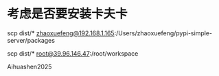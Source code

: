 # 考虑是否要安装卡夫卡


scp dist/* zhaoxuefeng@192.168.1.165:/Users/zhaoxuefeng/pypi-simple-server/packages

scp dist/*  root@39.96.146.47:/root/workspace

Aihuashen2025